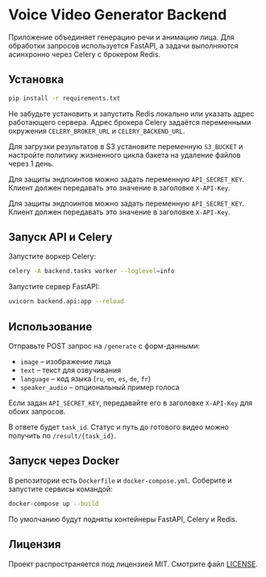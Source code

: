# Voice Video Generator Backend

Приложение объединяет генерацию речи и анимацию лица. Для обработки запросов используется FastAPI, а задачи выполняются асинхронно через Celery c брокером Redis.

## Установка

```bash
pip install -r requirements.txt
```


Не забудьте установить и запустить Redis локально или указать адрес работающего сервера. Адрес брокера Celery задаётся переменными окружения `CELERY_BROKER_URL` и `CELERY_BACKEND_URL`.

Для загрузки результатов в S3 установите переменную `S3_BUCKET` и настройте политику жизненного цикла бакета на удаление файлов через 1 день.

Для защиты эндпоинтов можно задать переменную `API_SECRET_KEY`. Клиент должен передавать это значение в заголовке `X-API-Key`.

Для защиты эндпоинтов можно задать переменную `API_SECRET_KEY`. Клиент должен передавать это значение в заголовке `X-API-Key`.


## Запуск API и Celery

Запустите воркер Celery:

```bash
celery -A backend.tasks worker --loglevel=info
```

Запустите сервер FastAPI:

```bash
uvicorn backend.api:app --reload
```

## Использование

Отправьте POST запрос на `/generate` с форм-данными:

- `image` – изображение лица
- `text` – текст для озвучивания
- `language` – код языка (`ru`, `en`, `es`, `de`, `fr`)
- `speaker_audio` – опциональный пример голоса

Если задан `API_SECRET_KEY`, передавайте его в заголовке `X-API-Key` для обоих запросов.

В ответе будет `task_id`. Статус и путь до готового видео можно получить по `/result/{task_id}`.


## Запуск через Docker

В репозитории есть `Dockerfile` и `docker-compose.yml`. Соберите и запустите сервисы командой:

```bash
docker-compose up --build
```

По умолчанию будут подняты контейнеры FastAPI, Celery и Redis.

## Лицензия

Проект распространяется под лицензией MIT. Смотрите файл [LICENSE](LICENSE).
